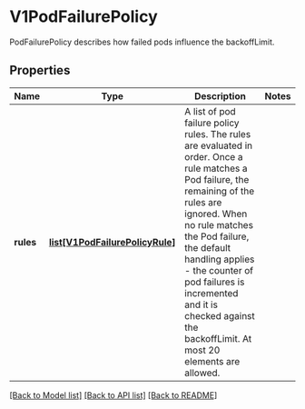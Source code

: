 # V1PodFailurePolicy

PodFailurePolicy describes how failed pods influence the backoffLimit.
## Properties
Name | Type | Description | Notes
------------ | ------------- | ------------- | -------------
**rules** | [**list[V1PodFailurePolicyRule]**](V1PodFailurePolicyRule.md) | A list of pod failure policy rules. The rules are evaluated in order. Once a rule matches a Pod failure, the remaining of the rules are ignored. When no rule matches the Pod failure, the default handling applies - the counter of pod failures is incremented and it is checked against the backoffLimit. At most 20 elements are allowed. | 

[[Back to Model list]](../README.md#documentation-for-models) [[Back to API list]](../README.md#documentation-for-api-endpoints) [[Back to README]](../README.md)


